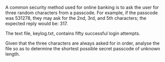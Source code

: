 A common security method used for online banking is to ask the user for
three random characters from a passcode. For example, if the passcode was 531278,
they may ask for the 2nd, 3rd, and 5th characters; the expected reply would be: 317.

The text file, keylog.txt, contains fifty successful login attempts.

Given that the three characters are always asked for in order, analyse the
file so as to determine the shortest possible secret passcode of unknown length.
